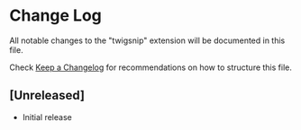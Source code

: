 # Change Log

All notable changes to the "twigsnip" extension will be documented in this file.

Check [Keep a Changelog](http://keepachangelog.com/) for recommendations on how to structure this file.

## [Unreleased]

- Initial release